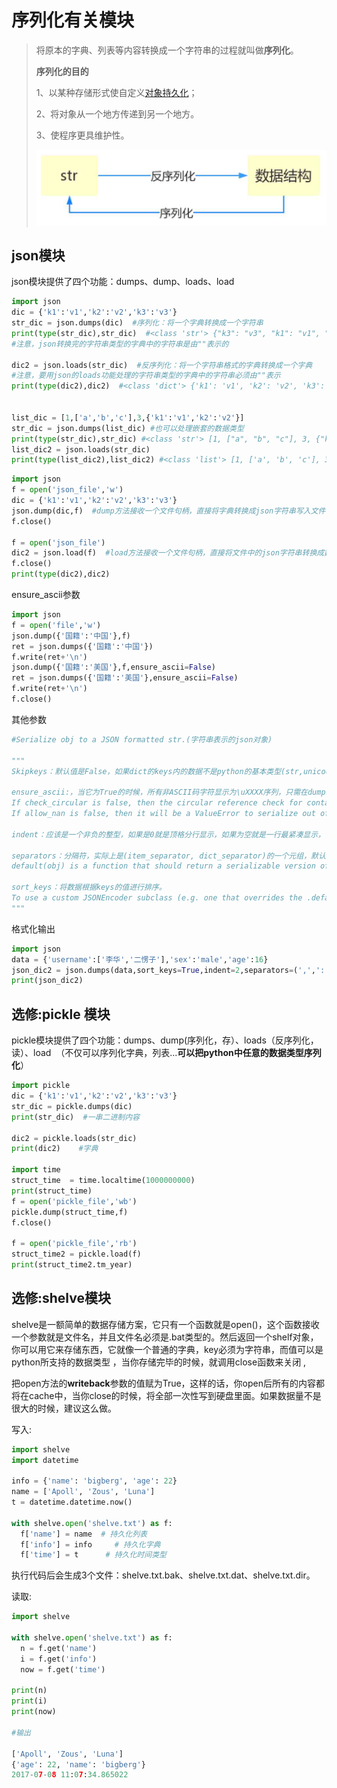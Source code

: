 # 序列化有关模块

> 将原本的字典、列表等内容转换成一个字符串的过程就叫做**序列化**。
>
> **序列化的目的**
>
> 1、以某种存储形式使自定义[对象持久化](https://baike.baidu.com/item/%E5%AF%B9%E8%B1%A1%E6%8C%81%E4%B9%85%E5%8C%96)；
>
> 2、将对象从一个地方传递到另一个地方。
>
> 3、使程序更具维护性。
>
> ![img](../.vuepress/public/img/json1.jpg)



## json模块

json模块提供了四个功能：dumps、dump、loads、load 

```python
import json
dic = {'k1':'v1','k2':'v2','k3':'v3'}
str_dic = json.dumps(dic)  #序列化：将一个字典转换成一个字符串
print(type(str_dic),str_dic)  #<class 'str'> {"k3": "v3", "k1": "v1", "k2": "v2"}
#注意，json转换完的字符串类型的字典中的字符串是由""表示的

dic2 = json.loads(str_dic)  #反序列化：将一个字符串格式的字典转换成一个字典
#注意，要用json的loads功能处理的字符串类型的字典中的字符串必须由""表示
print(type(dic2),dic2)  #<class 'dict'> {'k1': 'v1', 'k2': 'v2', 'k3': 'v3'}


list_dic = [1,['a','b','c'],3,{'k1':'v1','k2':'v2'}]
str_dic = json.dumps(list_dic) #也可以处理嵌套的数据类型 
print(type(str_dic),str_dic) #<class 'str'> [1, ["a", "b", "c"], 3, {"k1": "v1", "k2": "v2"}]
list_dic2 = json.loads(str_dic)
print(type(list_dic2),list_dic2) #<class 'list'> [1, ['a', 'b', 'c'], 3, {'k1': 'v1', 'k2': 'v2'}]
```

```python
import json
f = open('json_file','w')
dic = {'k1':'v1','k2':'v2','k3':'v3'}
json.dump(dic,f)  #dump方法接收一个文件句柄，直接将字典转换成json字符串写入文件
f.close()

f = open('json_file')
dic2 = json.load(f)  #load方法接收一个文件句柄，直接将文件中的json字符串转换成数据结构返回
f.close()
print(type(dic2),dic2)
```

ensure_ascii参数

```python
import json
f = open('file','w')
json.dump({'国籍':'中国'},f)
ret = json.dumps({'国籍':'中国'})
f.write(ret+'\n')
json.dump({'国籍':'美国'},f,ensure_ascii=False)
ret = json.dumps({'国籍':'美国'},ensure_ascii=False)
f.write(ret+'\n')
f.close()
```

其他参数

```python
#Serialize obj to a JSON formatted str.(字符串表示的json对象)

"""
Skipkeys：默认值是False，如果dict的keys内的数据不是python的基本类型(str,unicode,int,long,float,bool,None)，设置为False时，就会报TypeError的错误。此时设置成True，则会跳过这类key 

ensure_ascii:，当它为True的时候，所有非ASCII码字符显示为\uXXXX序列，只需在dump时将ensure_ascii设置为False即可，此时存入json的中文即可正常显示。) 
If check_circular is false, then the circular reference check for container types will be skipped and a circular reference will result in an OverflowError (or worse). 
If allow_nan is false, then it will be a ValueError to serialize out of range float values (nan, inf, -inf) in strict compliance of the JSON specification, instead of using the JavaScript equivalents (NaN, Infinity, -Infinity). 

indent：应该是一个非负的整型，如果是0就是顶格分行显示，如果为空就是一行最紧凑显示，否则会换行且按照indent的数值显示前面的空白分行显示，这样打印出来的json数据也叫pretty-printed json 

separators：分隔符，实际上是(item_separator, dict_separator)的一个元组，默认的就是(‘,’,’:’)；这表示dictionary内keys之间用“,”隔开，而KEY和value之间用“：”隔开。 
default(obj) is a function that should return a serializable version of obj or raise TypeError. The default simply raises TypeError. 

sort_keys：将数据根据keys的值进行排序。 
To use a custom JSONEncoder subclass (e.g. one that overrides the .default() method to serialize additional types), specify it with the cls kwarg; otherwise JSONEncoder is used.
"""
```

格式化输出

```python
import json
data = {'username':['李华','二愣子'],'sex':'male','age':16}
json_dic2 = json.dumps(data,sort_keys=True,indent=2,separators=(',',':'),ensure_ascii=False)
print(json_dic2)
```



##  选修:pickle 模块

pickle模块提供了四个功能：dumps、dump(序列化，存）、loads（反序列化，读）、load  （不仅可以序列化字典，列表...**可以把python中任意的数据类型序列化**） 

```python
import pickle
dic = {'k1':'v1','k2':'v2','k3':'v3'}
str_dic = pickle.dumps(dic)
print(str_dic)  #一串二进制内容

dic2 = pickle.loads(str_dic)
print(dic2)    #字典

import time
struct_time  = time.localtime(1000000000)
print(struct_time)
f = open('pickle_file','wb')
pickle.dump(struct_time,f)
f.close()

f = open('pickle_file','rb')
struct_time2 = pickle.load(f)
print(struct_time2.tm_year)
```



## 选修:shelve模块

shelve是一额简单的数据存储方案，它只有一个函数就是open()，这个函数接收一个参数就是文件名，并且文件名必须是.bat类型的。然后返回一个shelf对象，你可以用它来存储东西，它就像一个普通的字典，key必须为字符串，而值可以是python所支持的数据类型 ，当你存储完毕的时候，就调用close函数来关闭 ,

把open方法的**writeback**参数的值赋为True，这样的话，你open后所有的内容都将在cache中，当你close的时候，将全部一次性写到硬盘里面。如果数据量不是很大的时候，建议这么做。

写入:

```python
import shelve
import datetime
 
info = {'name': 'bigberg', 'age': 22}
name = ['Apoll', 'Zous', 'Luna']
t = datetime.datetime.now()
 
with shelve.open('shelve.txt') as f:
  f['name'] = name  # 持久化列表
  f['info'] = info     # 持久化字典
  f['time'] = t      # 持久化时间类型
```

执行代码后会生成3个文件：shelve.txt.bak、shelve.txt.dat、shelve.txt.dir。 

读取:

```python
import shelve
 
with shelve.open('shelve.txt') as f:
  n = f.get('name')
  i = f.get('info')
  now = f.get('time')
 
print(n)
print(i)
print(now)
 
#输出
 
['Apoll', 'Zous', 'Luna']
{'age': 22, 'name': 'bigberg'}
2017-07-08 11:07:34.865022
```

